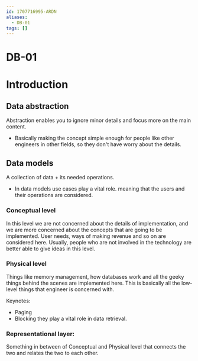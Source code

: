 ```yaml
---
id: 1707716995-ARDN
aliases:
  - DB-01
tags: []
---
```


# DB-01

# Introduction

## Data abstraction

Abstraction enables you to ignore minor details and focus more on the main content.

- Basically making the concept simple enough for people like other engineers in other fields, so they don't have
  worry about the details.

## Data models

A collection of data + its needed operations.

- In data models use cases play a vital role. meaning that the users and their operations are considered.

### Conceptual level

In this level we are not concerned about the details of implementation, and we are more concerned about the concepts
that are going to be implemented. User needs, ways of making revenue and so on are considered here. Usually, people who
are not involved in the technology are better able to give ideas in this level.

### Physical level

Things like memory management, how databases work and all the geeky things behind the scenes are implemented here.
This is basically all the low-level things that engineer is concerned with.

Keynotes:

- Paging
- Blocking
  they play a vital role in data retrieval.

### Representational layer:

Something in between of Conceptual and Physical level that connects the two and relates the two to each other.
